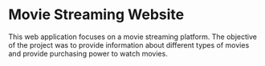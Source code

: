 # Movie Streaming Website

This web application focuses on a movie streaming platform. The objective of the project was to provide information about different types of movies and provide purchasing power to watch movies.
